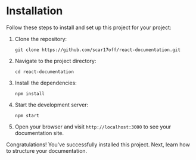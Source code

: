 # Installation

Follow these steps to install and set up this project for your project:

1. Clone the repository:
   ```
   git clone https://github.com/scar17off/react-documentation.git
   ```

2. Navigate to the project directory:
   ```
   cd react-documentation
   ```

3. Install the dependencies:
   ```
   npm install
   ```

4. Start the development server:
   ```
   npm start
   ```

5. Open your browser and visit `http://localhost:3000` to see your documentation site.

Congratulations! You've successfully installed this project. Next, learn how to structure your documentation.
